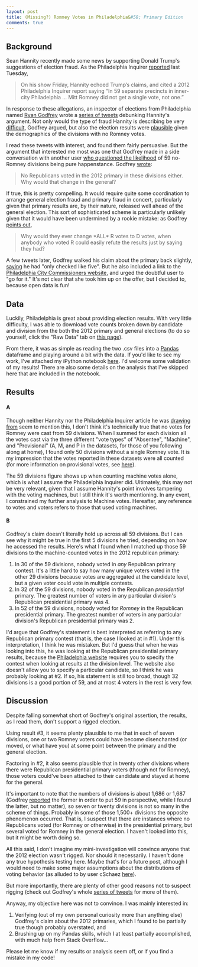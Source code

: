```yaml
---
layout: post
title: (Missing?) Romney Votes in Philadelphia&#58; Primary Edition
comments: true
---
```


## Background

Sean Hannity recently made some news by supporting Donald Trump's suggestions of election fraud. As the Philadelphia Inquirer [reported](http://www.philly.com/philly/blogs/real-time/Philly-elections-official-goes-off-on-Sean-Hannity.html) last Tuesday,

> On his show Friday, Hannity echoed Trump’s claims, and cited a 2012 Philadelphia Inquirer report saying “In 59 separate precincts in inner-city Philadelphia … Mitt Romney did not get a single vote, not one.”

In response to these allegations, an inspector of elections from Philadelphia named [Ryan Godfrey](https://twitter.com/rgodfrey) wrote a [series of tweets](https://twitter.com/rgodfrey/status/762400141366157315) debunking Hannity's argument. Not only would the type of fraud Hannity is describing be very [difficult](https://twitter.com/rgodfrey/status/762401978114682882), Godfrey argued, but also the election results were [plausible](https://twitter.com/rgodfrey/status/762404960395026432) given the demographics of the divisions with no Romney votes.

I read these tweets with interest, and found them fairly persuasive. But the argument that  interested me most was one that Godfrey made in a side conversation with another user [who questioned the likelihood](https://twitter.com/raincoatgirl_/status/763425616540467200) of 59 no-Romney divisions being pure happenstance. Godfrey [wrote](https://twitter.com/rgodfrey/status/763427590199795712):

> No Republicans voted in the 2012 primary in these divisions either. Why would that change in the general?

If true, this is pretty compelling. It would require quite some coordination to arrange general election fraud and primary fraud in concert, particularly given that primary results are, by their nature, released well ahead of the general election.  This sort of sophisticated scheme is particularly unlikely given that it would have been undermined by a rookie mistake: as Godfrey [points out](https://twitter.com/rgodfrey/status/762404107168669696),

> Why would they ever change \*ALL* R votes to D votes, when anybody who voted R could easily refute the results just by saying they had?


A few tweets later, Godfrey walked his claim  about the primary back slightly, [saying](https://twitter.com/rgodfrey/status/763433129872875520) he had "only checked like five". But he also included a link to the [Philadelphia City Commissioners website](http://www.philadelphiavotes.com/), and urged the doubtful user to "go for it." It's not clear that she took him up on the offer, but I decided to, because open data is fun!

## Data

Luckily, Philadelphia is great about providing election results. With very little difficulty, I was able to download vote counts broken down by candidate and division from the both the 2012 primary and general elections (to do so yourself, click the "Raw Data" tab on [this page](http://www.philadelphiavotes.com/en/resources-a-data/ballot-box-app)).

From there, it was as simple as reading the two .csv files into a [Pandas](http://pandas.pydata.org/) dataframe and playing around a bit with the data. If you'd like to see my work, I've attached my iPython notebook [here]({{base}}/ipython/philadelphia_analysis.html). I'd welcome some validation of my results! There are also some details on the analysis that I've skipped here that are included in the notebook.

## Results

#### A
Though neither Hannity nor the Philadelphia Inquirer article he was [drawing from](http://www.philly.com/philly/news/politics/178742021.html) seem to mention this, I don't think it's technically true that no votes for Romney were cast from 59 divisions. When I summed for each division all the votes cast via the three different "vote types" of "Absentee", "Machine", and "Provisional" (A, M, and P in the datasets, for those of you following along at home), I found only 50 divisions without a single Romney vote. It is my impression that the votes reported in these datasets were all counted (for more information on provisional votes, see [here](http://www.philadelphiavotes.com/en/voters/provisional-ballots)). 

The 59 divisions figure shows up when counting machine votes alone, which is what I assume the Philadelphia Inquirer did. Ultimately, this may not be very relevant, given that I assume Hannity's point involves tampering with the voting machines, but I still think it's worth mentioning. In any event, I constrained my further analysis to Machine votes. Hereafter, any reference to votes and voters refers to those that used voting machines.

#### B
Godfrey's claim doesn't literally hold up across all 59 divisions. But I can see why it might be true in the first 5 divisions he tried, depending on how he accessed the results. Here's what I found when I matched up those 59 divisions to the machine-counted votes in the 2012 republican primary: 

1.  In 30 of the 59 divisions, nobody voted in *any* Republican primary contest. It's a little hard to say how many unique voters voted in the other 29 divisions because votes are aggregated at the candidate level, but a given voter could vote in multiple contests.
2.  In 32 of the 59 divisions, nobody voted in the Republican *presidential* primary. The greatest number of voters in any particular division's Republican presidential primary was 4. 
3.  In 52 of the 59 divisions, nobody voted for *Romney* in the Republican presidential primary. The greatest number of voters in any particular division's Republican presidential primary was 2. 

I'd argue that Godfrey's statement is best interpreted as referring to any Republican primary contest (that is, the case I looked at in #1). Under this interpretation, I think he was mistaken. But I'd guess that when he was looking into this, he was looking at the Republican presidential primary results, because the [Philadelphia website](http://www.philadelphiavotes.com/en/resources-a-data/ballot-box-app) requires you to specify the contest when looking at results at the division level. The website also doesn't allow you to specify a particular candidate, so I think he was probably looking at #2. If so, his statement is still too broad, though 32 divisions is a good portion of 59, and at most 4 voters in the rest is very few.

## Discussion

Despite falling somewhat short of Godfrey's original assertion, the results, as I read them, don't support a rigged election.

Using result #3, it seems plenty plausible to me that in each of seven divisions, one or two Romney voters could have become disenchanted (or moved, or what have you) at some point between the primary and the general election. 

Factoring in #2, it also seems plausible that in twenty other divisions where there were Republican presidential primary voters (though not for Romney), those voters could've been attached to their candidate and stayed at home for the general.

It's important to note that the numbers of divisions is about 1,686 or 1,687 (Godfrey [reported](https://twitter.com/rgodfrey/status/763430472764514305) the former in order to put 59 in perspective, while I found the latter, but no matter), so seven or twenty divisions is not so many in the scheme of things. Probably in some of those 1,500+ divisions the opposite phenomenon occurred. That is, I suspect that there are instances where no Republicans voted (for Romney or otherwise) in the presidential primary, but several voted for Romney in the general election. I haven't looked into this, but it might be worth doing so.

All this said, I don't imagine my mini-investigation will convince anyone that the 2012 election wasn't rigged. Nor should it necessarily. I haven't done any true hypothesis testing here. Maybe that's for a future post, although I would need to make some major assumptions about the distributions of voting behavior (as alluded to by user cSchaez [here](https://twitter.com/cSchaez/status/763435717603229696)).

But more importantly, there are plenty of other good reasons  not to suspect rigging (check out Godfrey's whole [series of tweets](https://twitter.com/rgodfrey/status/762400141366157315) for more of them).

Anyway, my objective here was not to convince. I was mainly interested in:

1. Verifying (out of my own personal curiosity more than anything else) Godfrey's claim about the 2012 primaries, which I found to be partially true though probably overstated, and
2. Brushing up on my Pandas skills, which I at least partially accomplished, with much help from Stack Overflow...

Please let me know if my results or analysis seem off, or if you find a mistake in my code!







